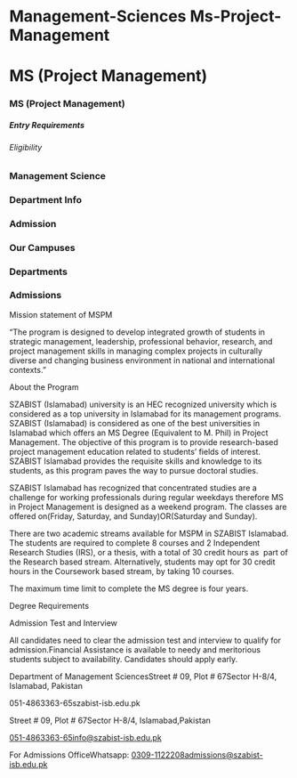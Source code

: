 # Management-Sciences Ms-Project-Management

# MS (Project Management)

### MS (Project Management)

##### Entry Requirements

###### Eligibility

### Management Science

### Department Info

### Admission

### Our Campuses

### Departments

### Admissions

Mission statement of MSPM

“The program is designed to develop integrated growth of students in strategic management, leadership, professional behavior, research, and project management skills in managing complex projects in culturally diverse and changing business environment in national and international contexts.”

About the Program

SZABIST (Islamabad) university is an HEC recognized university which is considered as a top university in Islamabad for its management programs. SZABIST (Islamabad) is considered as one of the best universities in Islamabad which offers an MS Degree (Equivalent to M. Phil) in Project Management. The objective of this program is to provide research-based project management education related to students’ fields of interest. SZABIST Islamabad provides the requisite skills and knowledge to its students, as this program paves the way to pursue doctoral studies.

SZABIST Islamabad has recognized that concentrated studies are a challenge for working professionals during regular weekdays therefore MS in Project Management is designed as a weekend program. The classes are offered on(Friday, Saturday, and Sunday)OR(Saturday and Sunday).

There are two academic streams available for MSPM in SZABIST Islamabad. The students are required to complete 8 courses and 2 Independent Research Studies (IRS), or a thesis, with a total of 30 credit hours as  part of the Research based stream. Alternatively, students may opt for 30 credit hours in the Coursework based stream, by taking 10 courses.

The maximum time limit to complete the MS degree is four years.

Degree Requirements

Admission Test and Interview

All candidates need to clear the admission test and interview to qualify for admission.Financial Assistance is available to needy and meritorious students subject to availability. Candidates should apply early.

Department of Management SciencesStreet # 09, Plot # 67Sector H-8/4, Islamabad, Pakistan

051-4863363-65szabist-isb.edu.pk

Street # 09, Plot # 67Sector H-8/4, Islamabad,Pakistan

051-4863363-65info@szabist-isb.edu.pk

For Admissions OfficeWhatsapp: 0309-1122208admissions@szabist-isb.edu.pk

